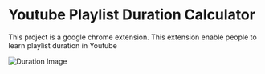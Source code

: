 # Youtube Playlist Duration Calculator

This project is a google chrome extension. 
This extension enable people to learn playlist duration in Youtube

![Duration Image](https://user-images.githubusercontent.com/41094010/158079064-6e05bfc4-0cb7-4c84-a0e1-667113b2d38e.png)

